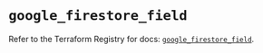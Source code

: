 # `google_firestore_field`

Refer to the Terraform Registry for docs: [`google_firestore_field`](https://registry.terraform.io/providers/hashicorp/google-beta/6.38.0/docs/resources/google_firestore_field).

